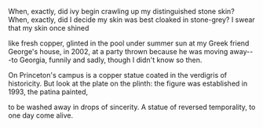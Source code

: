 When, exactly, did ivy begin crawling
up my distinguished stone skin? When, exactly,
did I decide my skin was best cloaked
in stone-grey? I swear that my skin once shined

like fresh copper, glinted in the pool under summer sun
at my Greek friend George's house, in 2002, at a party
thrown because he was moving away---to Georgia, funnily
and sadly, though I didn't know so then.

On Princeton's campus is a copper statue
coated in the verdigris of historicity.
But look at the plate on the plinth: the figure
was established in 1993, the patina painted,

to be washed away in drops of sincerity. A statue
of reversed temporality, to one day come alive.
